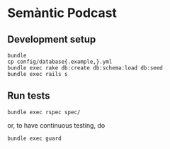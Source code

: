 # Semàntic Podcast


## Development setup

    bundle
    cp config/database{.example,}.yml
    bundle exec rake db:create db:schema:load db:seed
    bundle exec rails s


## Run tests

    bundle exec rspec spec/

or, to have continuous testing, do

    bundle exec guard

